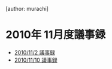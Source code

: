 [author: murachi]
# 2010年 11月度議事録

* [2010/11/2 議事録](wiki::議事録/2010/11/2)
* [2010/11/10 議事録](wiki::議事録/2010/11/10)
